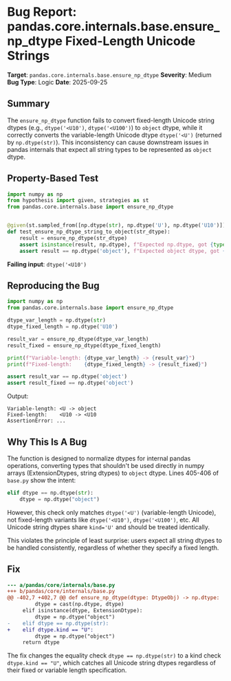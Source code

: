 # Bug Report: pandas.core.internals.base.ensure_np_dtype Fixed-Length Unicode Strings

**Target**: `pandas.core.internals.base.ensure_np_dtype`
**Severity**: Medium
**Bug Type**: Logic
**Date**: 2025-09-25

## Summary

The `ensure_np_dtype` function fails to convert fixed-length Unicode string dtypes (e.g., `dtype('<U10')`, `dtype('<U100')`) to `object` dtype, while it correctly converts the variable-length Unicode dtype `dtype('<U')` (returned by `np.dtype(str)`). This inconsistency can cause downstream issues in pandas internals that expect all string types to be represented as `object` dtype.

## Property-Based Test

```python
import numpy as np
from hypothesis import given, strategies as st
from pandas.core.internals.base import ensure_np_dtype


@given(st.sampled_from([np.dtype(str), np.dtype('U'), np.dtype('U10')]))
def test_ensure_np_dtype_string_to_object(str_dtype):
    result = ensure_np_dtype(str_dtype)
    assert isinstance(result, np.dtype), f"Expected np.dtype, got {type(result)}"
    assert result == np.dtype('object'), f"Expected object dtype, got {result}"
```

**Failing input**: `dtype('<U10')`

## Reproducing the Bug

```python
import numpy as np
from pandas.core.internals.base import ensure_np_dtype

dtype_var_length = np.dtype(str)
dtype_fixed_length = np.dtype('U10')

result_var = ensure_np_dtype(dtype_var_length)
result_fixed = ensure_np_dtype(dtype_fixed_length)

print(f"Variable-length: {dtype_var_length} -> {result_var}")
print(f"Fixed-length:    {dtype_fixed_length} -> {result_fixed}")

assert result_var == np.dtype('object')
assert result_fixed == np.dtype('object')
```

Output:
```
Variable-length: <U -> object
Fixed-length:    <U10 -> <U10
AssertionError: ...
```

## Why This Is A Bug

The function is designed to normalize dtypes for internal pandas operations, converting types that shouldn't be used directly in numpy arrays (ExtensionDtypes, string dtypes) to `object` dtype. Lines 405-406 of `base.py` show the intent:

```python
elif dtype == np.dtype(str):
    dtype = np.dtype("object")
```

However, this check only matches `dtype('<U')` (variable-length Unicode), not fixed-length variants like `dtype('<U10')`, `dtype('<U100')`, etc. All Unicode string dtypes share `kind='U'` and should be treated identically.

This violates the principle of least surprise: users expect all string dtypes to be handled consistently, regardless of whether they specify a fixed length.

## Fix

```diff
--- a/pandas/core/internals/base.py
+++ b/pandas/core/internals/base.py
@@ -402,7 +402,7 @@ def ensure_np_dtype(dtype: DtypeObj) -> np.dtype:
         dtype = cast(np.dtype, dtype)
     elif isinstance(dtype, ExtensionDtype):
         dtype = np.dtype("object")
-    elif dtype == np.dtype(str):
+    elif dtype.kind == "U":
         dtype = np.dtype("object")
     return dtype
```

The fix changes the equality check `dtype == np.dtype(str)` to a kind check `dtype.kind == "U"`, which catches all Unicode string dtypes regardless of their fixed or variable length specification.